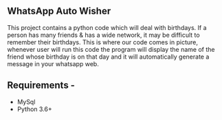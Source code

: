 ## WhatsApp Auto Wisher

This project contains a python code which will deal with birthdays. 
If a person has many friends & has a wide network, it may be difficult to remember their birthdays. This is where our code comes in picture, whenever user will run this code the program will display the name of the friend whose birthday is on that day and it will automatically generate a message in your whatsapp web.

## Requirements -
- MySql
- Python 3.6+
